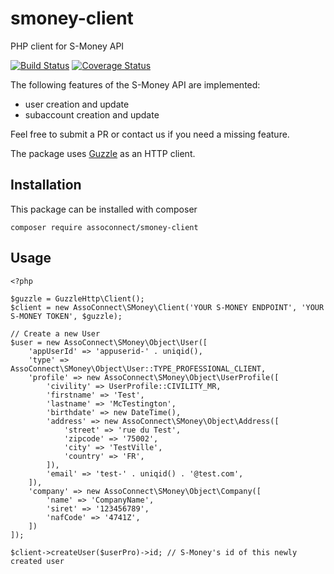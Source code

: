 # smoney-client
PHP client for S-Money API

[![Build Status](https://travis-ci.org/assoconnect/smoney-client.svg?branch=master)](https://travis-ci.org/assoconnect/smoney-client)
[![Coverage Status](https://coveralls.io/repos/github/assoconnect/smoney-client/badge.svg?branch=master)](https://coveralls.io/github/assoconnect/smoney-client?branch=master)

The following features of the S-Money API are implemented:
- user creation and update
- subaccount creation and update

Feel free to submit a PR or contact us if you need a missing feature.

The package uses [Guzzle](https://github.com/guzzle/guzzle) as an HTTP client.

## Installation
This package can be installed with composer

`composer require assoconnect/smoney-client`

## Usage

````
<?php

$guzzle = GuzzleHttp\Client();
$client = new AssoConnect\SMoney\Client('YOUR S-MONEY ENDPOINT', 'YOUR S-MONEY TOKEN', $guzzle);

// Create a new User
$user = new AssoConnect\SMoney\Object\User([
    'appUserId' => 'appuserid-' . uniqid(),
    'type' => AssoConnect\SMoney\Object\User::TYPE_PROFESSIONAL_CLIENT,
    'profile' => new AssoConnect\SMoney\Object\UserProfile([
        'civility' => UserProfile::CIVILITY_MR,
        'firstname' => 'Test',
        'lastname' => 'McTestington',
        'birthdate' => new DateTime(),
        'address' => new AssoConnect\SMoney\Object\Address([
            'street' => 'rue du Test',
            'zipcode' => '75002',
            'city' => 'TestVille',
            'country' => 'FR',
        ]),
        'email' => 'test-' . uniqid() . '@test.com',
    ]),
    'company' => new AssoConnect\SMoney\Object\Company([
        'name' => 'CompanyName',
        'siret' => '123456789',
        'nafCode' => '4741Z',
    ])
]);

$client->createUser($userPro)->id; // S-Money's id of this newly created user
````